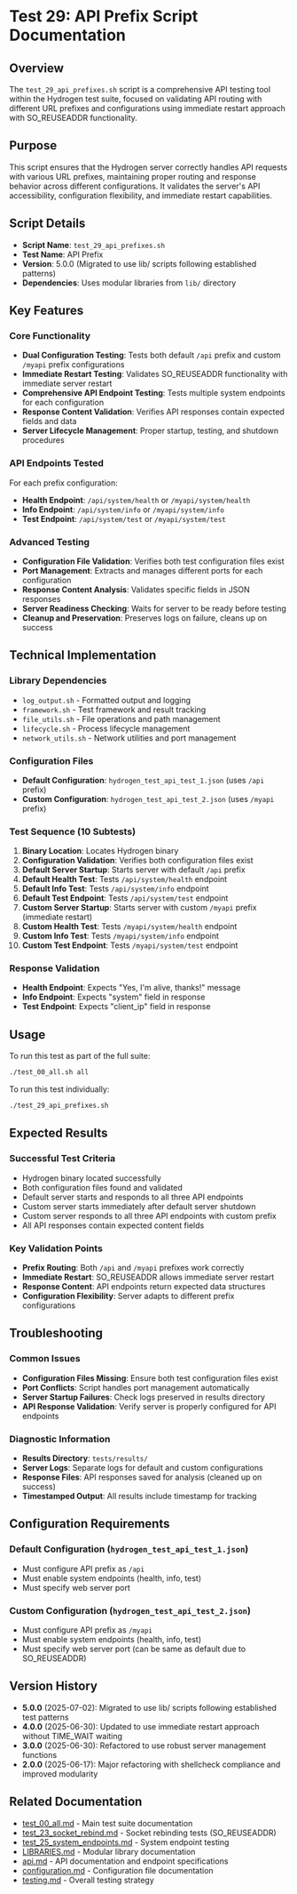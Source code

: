 # Test 29: API Prefix Script Documentation

## Overview

The `test_29_api_prefixes.sh` script is a comprehensive API testing tool within the Hydrogen test suite, focused on validating API routing with different URL prefixes and configurations using immediate restart approach with SO_REUSEADDR functionality.

## Purpose

This script ensures that the Hydrogen server correctly handles API requests with various URL prefixes, maintaining proper routing and response behavior across different configurations. It validates the server's API accessibility, configuration flexibility, and immediate restart capabilities.

## Script Details

- **Script Name**: `test_29_api_prefixes.sh`
- **Test Name**: API Prefix
- **Version**: 5.0.0 (Migrated to use lib/ scripts following established patterns)
- **Dependencies**: Uses modular libraries from `lib/` directory

## Key Features

### Core Functionality

- **Dual Configuration Testing**: Tests both default `/api` prefix and custom `/myapi` prefix configurations
- **Immediate Restart Testing**: Validates SO_REUSEADDR functionality with immediate server restart
- **Comprehensive API Endpoint Testing**: Tests multiple system endpoints for each configuration
- **Response Content Validation**: Verifies API responses contain expected fields and data
- **Server Lifecycle Management**: Proper startup, testing, and shutdown procedures

### API Endpoints Tested

For each prefix configuration:

- **Health Endpoint**: `/api/system/health` or `/myapi/system/health`
- **Info Endpoint**: `/api/system/info` or `/myapi/system/info`
- **Test Endpoint**: `/api/system/test` or `/myapi/system/test`

### Advanced Testing

- **Configuration File Validation**: Verifies both test configuration files exist
- **Port Management**: Extracts and manages different ports for each configuration
- **Response Content Analysis**: Validates specific fields in JSON responses
- **Server Readiness Checking**: Waits for server to be ready before testing
- **Cleanup and Preservation**: Preserves logs on failure, cleans up on success

## Technical Implementation

### Library Dependencies

- `log_output.sh` - Formatted output and logging
- `framework.sh` - Test framework and result tracking
- `file_utils.sh` - File operations and path management
- `lifecycle.sh` - Process lifecycle management
- `network_utils.sh` - Network utilities and port management

### Configuration Files

- **Default Configuration**: `hydrogen_test_api_test_1.json` (uses `/api` prefix)
- **Custom Configuration**: `hydrogen_test_api_test_2.json` (uses `/myapi` prefix)

### Test Sequence (10 Subtests)

1. **Binary Location**: Locates Hydrogen binary
2. **Configuration Validation**: Verifies both configuration files exist
3. **Default Server Startup**: Starts server with default `/api` prefix
4. **Default Health Test**: Tests `/api/system/health` endpoint
5. **Default Info Test**: Tests `/api/system/info` endpoint
6. **Default Test Endpoint**: Tests `/api/system/test` endpoint
7. **Custom Server Startup**: Starts server with custom `/myapi` prefix (immediate restart)
8. **Custom Health Test**: Tests `/myapi/system/health` endpoint
9. **Custom Info Test**: Tests `/myapi/system/info` endpoint
10. **Custom Test Endpoint**: Tests `/myapi/system/test` endpoint

### Response Validation

- **Health Endpoint**: Expects "Yes, I'm alive, thanks!" message
- **Info Endpoint**: Expects "system" field in response
- **Test Endpoint**: Expects "client_ip" field in response

## Usage

To run this test as part of the full suite:

```bash
./test_00_all.sh all
```

To run this test individually:

```bash
./test_29_api_prefixes.sh
```

## Expected Results

### Successful Test Criteria

- Hydrogen binary located successfully
- Both configuration files found and validated
- Default server starts and responds to all three API endpoints
- Custom server starts immediately after default server shutdown
- Custom server responds to all three API endpoints with custom prefix
- All API responses contain expected content fields

### Key Validation Points

- **Prefix Routing**: Both `/api` and `/myapi` prefixes work correctly
- **Immediate Restart**: SO_REUSEADDR allows immediate server restart
- **Response Content**: API endpoints return expected data structures
- **Configuration Flexibility**: Server adapts to different prefix configurations

## Troubleshooting

### Common Issues

- **Configuration Files Missing**: Ensure both test configuration files exist
- **Port Conflicts**: Script handles port management automatically
- **Server Startup Failures**: Check logs preserved in results directory
- **API Response Validation**: Verify server is properly configured for API endpoints

### Diagnostic Information

- **Results Directory**: `tests/results/`
- **Server Logs**: Separate logs for default and custom configurations
- **Response Files**: API responses saved for analysis (cleaned up on success)
- **Timestamped Output**: All results include timestamp for tracking

## Configuration Requirements

### Default Configuration (`hydrogen_test_api_test_1.json`)

- Must configure API prefix as `/api`
- Must enable system endpoints (health, info, test)
- Must specify web server port

### Custom Configuration (`hydrogen_test_api_test_2.json`)

- Must configure API prefix as `/myapi`
- Must enable system endpoints (health, info, test)
- Must specify web server port (can be same as default due to SO_REUSEADDR)

## Version History

- **5.0.0** (2025-07-02): Migrated to use lib/ scripts following established test patterns
- **4.0.0** (2025-06-30): Updated to use immediate restart approach without TIME_WAIT waiting
- **3.0.0** (2025-06-30): Refactored to use robust server management functions
- **2.0.0** (2025-06-17): Major refactoring with shellcheck compliance and improved modularity

## Related Documentation

- [test_00_all.md](test_00_all.md) - Main test suite documentation
- [test_23_socket_rebind.md](test_23_socket_rebind.md) - Socket rebinding tests (SO_REUSEADDR)
- [test_25_system_endpoints.md](test_25_system_endpoints.md) - System endpoint testing
- [LIBRARIES.md](LIBRARIES.md) - Modular library documentation
- [api.md](../../docs/api.md) - API documentation and endpoint specifications
- [configuration.md](../../docs/configuration.md) - Configuration file documentation
- [testing.md](../../docs/testing.md) - Overall testing strategy
